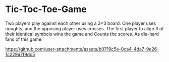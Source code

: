 # Tic-Toc-Toe-Game
Two players play against each other using a 3×3 board. One player uses noughts, and the opposing player uses crosses. The first player to align 3 of their identical symbols wins the game and Counts the scores. As die-hard fans of this game.



https://github.com/user-attachments/assets/b0719c5e-0ca4-4da7-9e26-1c229a7f9dc5


